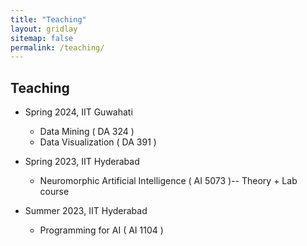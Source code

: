 ```yaml
---
title: "Teaching"
layout: gridlay
sitemap: false
permalink: /teaching/
---
```


## Teaching
* Spring 2024, IIT Guwahati
    * Data Mining ( DA 324 )
    * Data Visualization ( DA 391 )
* Spring 2023, IIT Hyderabad
    * Neuromorphic Artificial Intelligence ( AI 5073 )-- Theory + Lab course 

* Summer 2023, IIT Hyderabad
    * Programming for AI ( AI 1104 )


<!---

* Lecturer (Teaching Fellow), University of Illinois at Urbana--Champaign 
    * Fundamentals of Fluid Dynamics (Junior Level)--2015

* Teaching Assistant, University of Michigan--Dearborn
    * Design and Analysis of Machine Elements (Junior Level)--2013
    * Probability, Statistics, and Reliability in Design (Senior Level)--2012
    * Statics and Mechanics of Materials (Sophomore Level)--2012
-->

